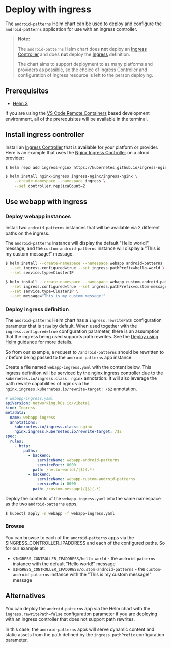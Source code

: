 # Deploy with ingress

The `android-patterns` Helm chart can be used to deploy and configure the `android-patterns` application for use with an ingress controller.

> **Note:**
>
> The `android-patterns` Helm chart does **not** deploy an [Ingress Controller](https://kubernetes.io/docs/concepts/services-networking/ingress-controllers/) and does **not** deploy the [Ingress](https://kubernetes.io/docs/concepts/services-networking/ingress/) definition.
>
> The chart aims to support deployment to as many platforms and providers as possible, so the choice of Ingress Controller and configuration of Ingress resource is left to the person deploying.

## Prerequisites

- [Helm 3](https://v3.helm.sh/)

If you are using the [VS Code Remote Containers](https://marketplace.visualstudio.com/items?itemName=ms-vscode-remote.remote-containers) based development
environment, all of the prerequisites will be available in the terminal.

## Install ingress controller

Install an [Ingress Controller](https://kubernetes.io/docs/concepts/services-networking/ingress-controllers/) that is available for your platform or provider.
Here is an example that uses the [Nginx Ingress Controller](https://kubernetes.github.io/ingress-nginx/deploy/) on a cloud provider:

```bash
$ helm repo add ingress-nginx https://kubernetes.github.io/ingress-nginx

$ helm install nginx-ingress ingress-nginx/ingress-nginx \
    --create-namespace --namespace ingress \
    --set controller.replicaCount=2
```

## Use webapp with ingress

### Deploy webapp instances

Install two `android-patterns` instances that will be available via 2 different paths on the ingress.

The `android-patterns` instance will display the default "Hello world!" message, and the `custom-android-patterns` instance will display a "This is my custom
message!" message.

```bash
$ helm install --create-namespace --namespace webapp android-patterns . \
  --set ingress.configured=true --set ingress.pathPrefix=hello-world \
  --set service.type=ClusterIP

$ helm install --create-namespace --namespace webapp custom-android-patterns . \
  --set ingress.configured=true --set ingress.pathPrefix=custom-message \
  --set service.type=ClusterIP \
  --set message="This is my custom message!"
```

### Deploy ingress definition

The `android-patterns` Helm chart has a `ingress.rewritePath` configuration parameter that is `true` by default. When used together with
the `ingress.configured=true` configuration parameter, there is an assumption that the ingress being used supports path rewrites. See
the [Deploy using Helm](charts2/docs/deploy-using-helm.md) guidance for more details.

So from our example, a request to `/android-patterns` should be rewritten to `/` before being passed to the `android-patterns` app instance.

Create a file named `webapp-ingress.yaml` with the content below. This ingress definition will be serviced by the nginx ingress controller due to
the `kubernetes.io/ingress.class: nginx` annotation. It will also leverage the path rewrite capabilities of nginx via
the `nginx.ingress.kubernetes.io/rewrite-target: /$2` annotation.

```yaml
# webapp-ingress.yaml
apiVersion: networking.k8s.io/v1beta1
kind: Ingress
metadata:
  name: webapp-ingress
  annotations:
    kubernetes.io/ingress.class: nginx
    nginx.ingress.kubernetes.io/rewrite-target: /$2
spec:
  rules:
    - http:
        paths:
          - backend:
              serviceName: webapp-android-patterns
              servicePort: 8000
            path: /hello-world(/|$)(.*)
          - backend:
              serviceName: webapp-custom-android-patterns
              servicePort: 8000
            path: /custom-message(/|$)(.*)
```

Deploy the contents of the `webapp-ingress.yaml` into the same namespace as the two `android-patterns` apps.

```bash
$ kubectl apply -n webapp -f webapp-ingress.yaml
```

### Browse

You can browse to each of the `android-patterns` apps via the $INGRESS_CONTROLLER_IPADDRESS and each of the configured paths. So for our example at:

- `$INGRESS_CONTROLLER_IPADDRESS/hello-world` - the `android-patterns` instance with the default "Hello world!" message
- `$INGRESS_CONTROLLER_IPADDRESS/custom-android-patterns` - the `custom-android-patterns` instance with the "This is my custom message!" message

## Alternatives

You can deploy the `android-patterns` app via the Helm chart with the `ingress.rewritePath=false` configuration parameter if you are deploying with an ingress
controller that does not support path rewrites.

In this case, the `android-patterns` apps will serve dynamic content and static assets from the path defined by the `ingress.pathPrefix` configuration parameter.
